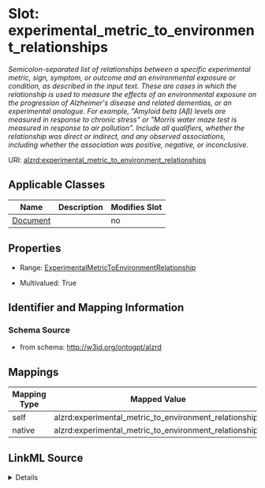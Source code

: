 

# Slot: experimental_metric_to_environment_relationships


_Semicolon-separated list of relationships between a specific experimental metric, sign, symptom, or outcome and an environmental exposure or condition, as described in the input text. These are cases in which the relationship is used to measure the effects of an environmental exposure on the progression of Alzheimer's disease and related dementias, or an experimental analogue. For example, "Amyloid beta (Aβ) levels are measured in response to chronic stress" or "Morris water maze test is measured in response to air pollution". Include all qualifiers, whether the relationship was direct or indirect, and any observed associations, including whether the association was positive, negative, or inconclusive._



URI: [alzrd:experimental_metric_to_environment_relationships](http://w3id.org/ontogpt/alzrdexperimental_metric_to_environment_relationships)



<!-- no inheritance hierarchy -->





## Applicable Classes

| Name | Description | Modifies Slot |
| --- | --- | --- |
| [Document](Document.md) |  |  no  |







## Properties

* Range: [ExperimentalMetricToEnvironmentRelationship](ExperimentalMetricToEnvironmentRelationship.md)

* Multivalued: True





## Identifier and Mapping Information







### Schema Source


* from schema: http://w3id.org/ontogpt/alzrd




## Mappings

| Mapping Type | Mapped Value |
| ---  | ---  |
| self | alzrd:experimental_metric_to_environment_relationships |
| native | alzrd:experimental_metric_to_environment_relationships |




## LinkML Source

<details>
```yaml
name: experimental_metric_to_environment_relationships
description: Semicolon-separated list of relationships between a specific experimental
  metric, sign, symptom, or outcome and an environmental exposure or condition, as
  described in the input text. These are cases in which the relationship is used to
  measure the effects of an environmental exposure on the progression of Alzheimer's
  disease and related dementias, or an experimental analogue. For example, "Amyloid
  beta (Aβ) levels are measured in response to chronic stress" or "Morris water maze
  test is measured in response to air pollution". Include all qualifiers, whether
  the relationship was direct or indirect, and any observed associations, including
  whether the association was positive, negative, or inconclusive.
from_schema: http://w3id.org/ontogpt/alzrd
rank: 1000
alias: experimental_metric_to_environment_relationships
owner: Document
domain_of:
- Document
range: ExperimentalMetricToEnvironmentRelationship
multivalued: true

```
</details>